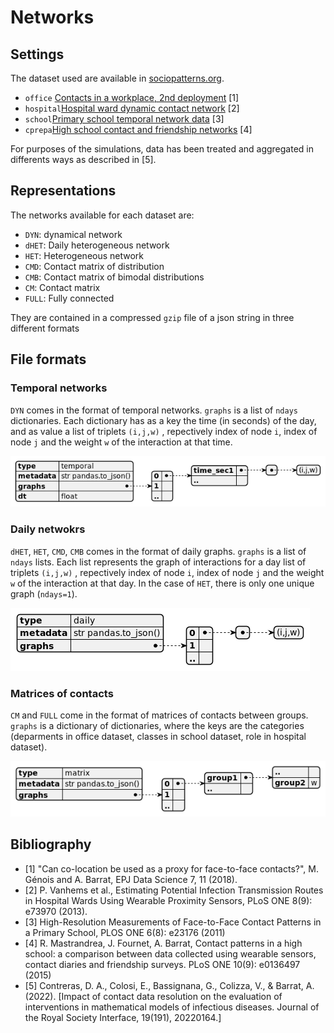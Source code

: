 # Networks
## Settings
The dataset used are available in [sociopatterns.org](http://www.sociopatterns.org/).
* `office`  [Contacts in a workplace, 2nd deployment](http://www.sociopatterns.org/datasets/test/) [1]
* `hospital`[Hospital ward dynamic contact network](http://www.sociopatterns.org/datasets/hospital-ward-dynamic-contact-network/) [2]
* `school`[Primary school temporal network data](http://www.sociopatterns.org/datasets/primary-school-temporal-network-data/) [3]
* `cprepa`[High school contact and friendship networks](http://www.sociopatterns.org/datasets/high-school-contact-and-friendship-networks/) [4]

For purposes of the simulations, data has been treated and aggregated in differents ways as described in [5].

## Representations
The networks available for each dataset are:
* `DYN`: dynamical network
* `dHET`: Daily heterogeneous network
* `HET`: Heterogeneous network
* `CMD`: Contact matrix of distribution
* `CMB`: Contact matrix of bimodal distributions
* `CM`: Contact matrix
* `FULL`: Fully connected

They are contained in a compressed `gzip` file of a json string in three different formats

## File formats
### Temporal networks
`DYN` comes in the format of temporal networks. `graphs` is a list of `ndays` dictionaries.
Each dictionary has as a key the time (in seconds) of the day, and as value a
list of triplets `(i,j,w)` , repectively index of node `i`, index of node `j` and the weight `w` of the interaction at 
that time.

![json diagram for temporal networks](images/json_temporalnet.png)

### Daily netwokrs
`dHET`, `HET`, `CMD`, `CMB` comes in the format of daily graphs. 
`graphs` is a list of `ndays` lists.
Each list represents the graph of interactions for a day
list of triplets `(i,j,w)` , repectively index of node `i`, index of node `j` and the weight `w` of the interaction at 
that day. In the case of `HET`, there is only one unique graph (`ndays=1`).

![json diagram for daily networks](images/json_dailynet.png)

### Matrices of contacts
`CM` and `FULL` come in the format of matrices of contacts between groups. `graphs` is a dictionary of dictionaries, 
where the keys are the categories (deparments in office dataset, classes in school dataset, role in hospital dataset).

![json diagram for matrix](images/json_matrix.png)

## Bibliography
* [1] "Can co-location be used as a proxy for face-to-face contacts?", M. Génois and A. Barrat, EPJ Data Science 7, 11 (2018).
* [2] P. Vanhems et al., Estimating Potential Infection Transmission Routes in Hospital Wards Using Wearable Proximity Sensors, PLoS ONE 8(9): e73970 (2013).
* [3] High-Resolution Measurements of Face-to-Face Contact Patterns in a Primary School,
PLOS ONE 6(8): e23176 (2011)
* [4] R. Mastrandrea, J. Fournet, A. Barrat,
Contact patterns in a high school: a comparison between data collected using wearable sensors, contact diaries and friendship surveys.
PLoS ONE 10(9): e0136497 (2015)
* [5]  Contreras, D. A., Colosi, E., Bassignana, G., Colizza, V., & Barrat, A. (2022). [Impact of contact data resolution on the evaluation of interventions in mathematical models of infectious diseases. Journal of the Royal Society Interface, 19(191), 20220164.]
